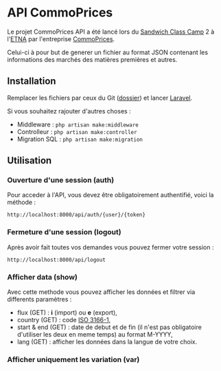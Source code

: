 API CommoPrices
===============

Le projet CommoPrices API a été lancé lors du [Sandwich Class Camp] 2 à l'[ETNA] par l'entreprise [CommoPrices].

Celui-ci à pour but de generer un fichier au format JSON contenant les informations des marchés des matières premières et autres.


Installation
------------

Remplacer les fichiers par ceux du Git ([dossier]) et lancer [Laravel].

Si vous souhaitez rajouter d'autres choses :
- Middleware : `php artisan make:middleware`
- Controlleur : `php artisan make:controller`
- Migration SQL : `php artisan make:migration`


Utilisation
-----------

### Ouverture d'une session (auth)

Pour acceder à l'API, vous devez être obligatoirement authentifié, voici la méthode :

`http://localhost:8000/api/auth/{user}/{token}`


### Fermeture d'une session (logout)

Après avoir fait toutes vos demandes vous pouvez fermer votre session :

`http://localhost:8000/api/logout`


### Afficher data (show)

Avec cette methode vous pouvez afficher les données et filtrer via differents paramètres : 
- flux (GET) : **i** (import) ou **e** (export),
- country (GET) : code [ISO 3166-1],
- start & end (GET) : date de debut et de fin (il n'est pas obligatoire d'utiliser les deux en meme temps) au format M-YYYY,
- lang (GET) : afficher les données dans la langue de votre choix.



### Afficher uniquement les variation (var)





[Sandwich Class Camp]: https://co-labs.etna.io
[ETNA]: http://www.etna-alternance.net
[CommoPrices]: https://commoprices.com/
[Laravel]: http://laravel.com
[dossier]: https://github.com/perriea/API-CommoPrices/tree/master/Laravel
[ISO 3166-1]: http://www.iso.org/iso/fr/french_country_names_and_code_elements